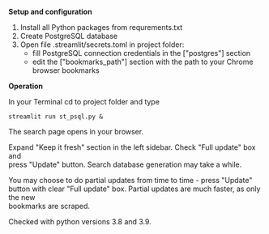 **Setup and configuration**

1.	Install all Python packages from requrements.txt
2.	Create PostgreSQL database
3.	Open file .streamlit/secrets.toml in project folder:  
	- fill PostgreSQL connection credentials in the ["postgres"] section  
	- edit the ["bookmarks_path"] section with the path to your Chrome
	  browser bookmarks

**Operation**

In your Terminal cd to project folder and type

	streamlit run st_psql.py &

The search page opens in your browser.

Expand "Keep it fresh" section in the left sidebar. Check "Full update" box and  
press "Update" button. Search database generation may take a while.  

You may choose to do partial updates from time to time - press "Update" button 
with clear "Full update" box. Partial updates are much faster, as only the new   
bookmarks are scraped.  

Checked with python versions 3.8 and 3.9.
